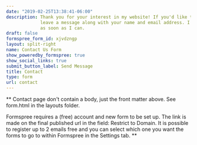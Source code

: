 ```yaml
---
date: "2019-02-25T13:38:41-06:00"
description: Thank you for your interest in my website! If you'd like to get in touch, please
             leave a message along with your name and email address. I'll get back to you 
             as soon as I can. 
draft: false
formspree_form_id: xjvdzngp
layout: split-right
name: Contact Us Form
show_poweredby_formspree: true
show_social_links: true
submit_button_label: Send Message
title: Contact
type: form
url: contact
---
```


** Contact page don't contain a body, just the front matter above.
See form.html in the layouts folder.

Formspree requires a (free) account and new form to be set up. The link is made on the final published url in the field: Restrict to Domain. It is possible to register up to 2 emails free and you can select which one you want the forms to go to within Formspree in the Settings tab.
**
